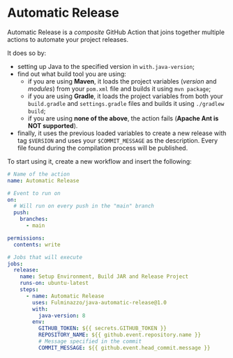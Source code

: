 # Automatic Release
Automatic Release is a _composite_ GitHub Action that joins together multiple actions to automate your project releases.

It does so by:
- setting up Java to the specified version in `with.java-version`;
- find out what build tool you are using:
  - if you are using **Maven**, it loads the project variables (_version_ and _modules_) from your `pom.xml` file and builds it using `mvn package`;
  - if you are using **Gradle**, it loads the project variables from both your `build.gradle` and `settings.gradle` files and builds it using `./gradlew build`;
  - if you are using **none of the above**, the action fails (**Apache Ant is NOT supported**).
- finally,
  it uses the previous loaded variables to create a new release with tag
  `$VERSION` and uses your `$COMMIT_MESSAGE` as the description.
Every file found during the compilation process will be published.

To start using it, create a new workflow and insert the following:
```yaml
# Name of the action
name: Automatic Release

# Event to run on
on:
  # Will run on every push in the "main" branch
  push:
    branches:
      - main

permissions:
  contents: write

# Jobs that will execute
jobs:
  release:
    name: Setup Environment, Build JAR and Release Project
    runs-on: ubuntu-latest
    steps:
      - name: Automatic Release
        uses: Fulminazzo/java-automatic-release@1.0
        with:
          java-version: 8
        env:
          GITHUB_TOKEN: ${{ secrets.GITHUB_TOKEN }}
          REPOSITORY_NAME: ${{ github.event.repository.name }}
          # Message specified in the commit
          COMMIT_MESSAGE: ${{ github.event.head_commit.message }}
```